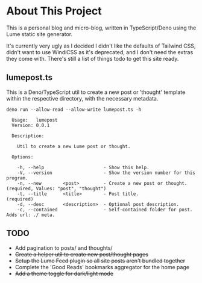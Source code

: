 # About This Project

This is a personal blog and micro-blog, written in TypeScript/Deno using the Lume static site generator.

It's currently very ugly as I decided I didn't like the defaults of Tailwind CSS, didn't want to use WindiCSS
as it's deprecated, and I don't need the extras they come with. There's still a list of things todo to get this site
ready.

## lumepost.ts

This is a Deno/TypeScript util to create a new post or 'thought' template within the respective directory, with
the necessary metadata.

`deno run --allow-read --allow-write lumepost.ts -h`
```
  Usage:   lumepost
  Version: 0.0.1   

  Description:

    Util to create a new Lume post or thought.

  Options:

    -h, --help                      - Show this help.                                                                          
    -V, --version                   - Show the version number for this program.                                                
    -n, --new        <post>         - Create a new post or thought.                       (required, Values: "post", "thought")
    -t, --title      <title>        - Post title.                                         (required)                           
    -d, --desc       <description>  - Optional post description.                                                               
    -c, --contained                 - Self-contained folder for post. Adds url: ./ meta. 
```

## TODO
* Add pagination to posts/ and thoughts/
* ~~Create a helper util to create new post/thought pages~~
* ~~Setup the Lume Feed plugin so all site posts aren't bundled together~~
* Complete the 'Good Reads' bookmarks aggregator for the home page
* ~~Add a theme toggle for dark/light mode~~

